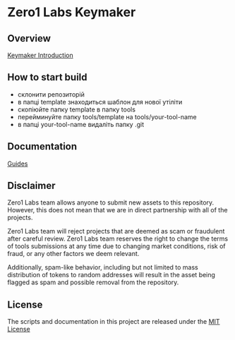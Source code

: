 # Zero1 Labs Keymaker

## Overview

[Keymaker Introduction](https://docs.z1labs.ai/ecosystem-overview/keymaker-introduction)

## How to start build

- склонити репозиторій
- в папці template знаходиться шаблон для нової утіліти
- скопіюйте папку template в папку tools
- перейминуйте папку tools/template на tools/your-tool-name
- в папці your-tool-name видаліть папку .git

## Documentation

[Guides](https://docs.z1labs.ai/guides)

## Disclaimer

Zero1 Labs team allows anyone to submit new assets to this repository. However, this does not mean that we are in direct partnership with all of the projects.

Zero1 Labs team will reject projects that are deemed as scam or fraudulent after careful review.
Zero1 Labs team reserves the right to change the terms of tools submissions at any time due to changing market conditions, risk of fraud, or any other factors we deem relevant.

Additionally, spam-like behavior, including but not limited to mass distribution of tokens to random addresses will result in the asset being flagged as spam and possible removal from the repository.

## License

The scripts and documentation in this project are released under the [MIT License](LICENSE)